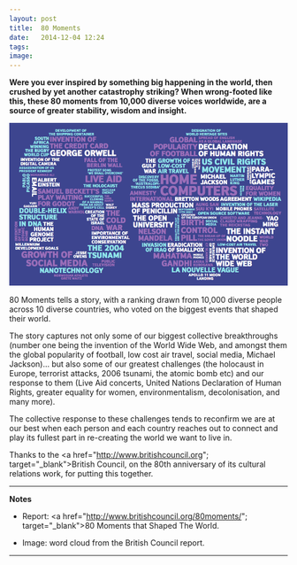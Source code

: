 ```yaml
---
layout: post
title:  80 Moments
date:   2014-12-04 12:24
tags: 
image:
---
```


**Were you ever inspired by something big happening in the world, then crushed by yet another catastrophy striking? When wrong-footed like this, these 80 moments from 10,000 diverse voices worldwide, are a source of greater stability, wisdom and insight.**

![](/libb/images/80moments.png)

80 Moments tells a story, with a ranking drawn from 10,000 diverse people across 10 diverse countries, who voted on the biggest events that shaped their world. 

The story captures not only some of our biggest collective breakthroughs (number one being the invention of the World Wide Web, and amongst them the global popularity of football, low cost air travel, social media, Michael Jackson)... but also some of our greatest challenges (the holocaust in Europe, terrorist attacks, 2006 tsunami, the atomic bomb etc) and our response to them (Live Aid concerts, United Nations Declaration of Human Rights, greater equality for women, environmentalism, decolonisation, and many more).

The collective response to these challenges tends to reconfirm we are at our best when each person and each country reaches out to connect and play its fullest part in re-creating the world we want to live in.

Thanks to the <a href="http://www.britishcouncil.org"; target="_blank">British Council</a>, on the 80th anniversary of its cultural relations work, for putting this together.

__________________
<b>Notes</b>

* Report: <a href="http://www.britishcouncil.org/80moments/"; target="_blank">80 Moments that Shaped The World</a>.

* Image: word cloud from the British Council report.

__________________







